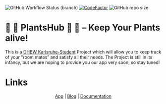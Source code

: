 ![GitHub Workflow Status (branch)](https://img.shields.io/github/workflow/status/qt1337/PlantsHub/Build/master)
[![CodeFactor](https://www.codefactor.io/repository/github/qt1337/plantshub/badge)](https://www.codefactor.io/repository/github/qt1337/plantshub)
![GitHub repo size](https://img.shields.io/github/repo-size/qt1337/PlantsHub)

# 🌱 🌻 PlantsHub 🌻 🌱 – Keep Your Plants alive!

This is a <a href="https://www.karlsruhe.dhbw.de/startseite.html">DHBW
Karlsruhe-Student</a> Project which will allow you to keep track of your "room
mates" and satisfy all their needs. The Project is still in its infancy, but we
are hoping to provide you our app very soon, so stay tuned!

# Links

<p style="text-align: center"><a href="https://app.plantshub.de">App</a> | <a href="https://blog.plantshub.de/">Blog</a> | <a href="https://github.com/qt1337/PlantsHub/wiki">Documentation</a></p>
